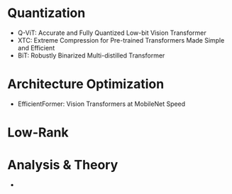 # Quantization
- Q-ViT: Accurate and Fully Quantized Low-bit Vision Transformer
- XTC: Extreme Compression for Pre-trained Transformers Made Simple and Efficient
- BiT: Robustly Binarized Multi-distilled Transformer

# Architecture Optimization
- EfficientFormer: Vision Transformers at MobileNet Speed

# Low-Rank

# Analysis & Theory
- 